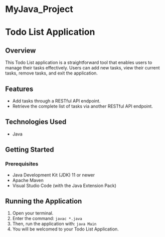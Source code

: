 # MyJava_Project
# Todo List Application

## Overview

This Todo List application is a straightforward tool that enables users to manage their tasks effectively. 
Users can add new tasks, view their current tasks, remove tasks, and exit the application.

## Features

- Add tasks through a RESTful API endpoint.
- Retrieve the complete list of tasks via another RESTful API endpoint.

## Technologies Used

- Java

## Getting Started

### Prerequisites

- Java Development Kit (JDK) 11 or newer
- Apache Maven
- Visual Studio Code (with the Java Extension Pack)

## Running the Application

1. Open your terminal.
2. Enter the command: `javac *.java`
3. Then, run the application with: `java Main`
4. You will be welcomed to your Todo List Application.


